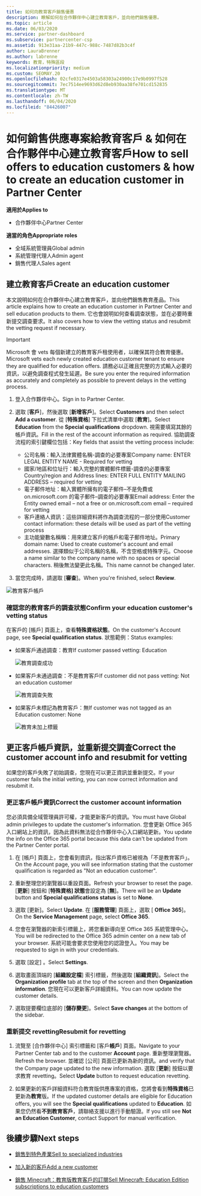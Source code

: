 ```yaml
---
title: 如何向教育客戶銷售優惠
description: 瞭解如何在合作夥伴中心建立教育客戶，並向他們銷售優惠。
ms.topic: article
ms.date: 06/03/2020
ms.service: partner-dashboard
ms.subservice: partnercenter-csp
ms.assetid: 913e31aa-21b9-447c-988c-7487d82b3c4f
author: LauraBrenner
ms.author: labrenne
keywords: 教育，特殊區段
ms.localizationpriority: medium
ms.custom: SEOMAY.20
ms.openlocfilehash: 02cfe0317e4503a58303a24900c17e9b0997f528
ms.sourcegitcommit: 7ec7514ee9693d62d8eb930aa38fe701cd152835
ms.translationtype: MT
ms.contentlocale: zh-TW
ms.lasthandoff: 06/04/2020
ms.locfileid: "84426007"
---
```

# <a name="how-to-sell-offers-to-education-customers--how-to-create-an-education-customer-in-partner-center"></a><span data-ttu-id="a7cf6-104">如何銷售供應專案給教育客戶 & 如何在合作夥伴中心建立教育客戶</span><span class="sxs-lookup"><span data-stu-id="a7cf6-104">How to sell offers to education customers & how to create an education customer in Partner Center</span></span>

<span data-ttu-id="a7cf6-105">**適用於**</span><span class="sxs-lookup"><span data-stu-id="a7cf6-105">**Applies to**</span></span>

- <span data-ttu-id="a7cf6-106">合作夥伴中心</span><span class="sxs-lookup"><span data-stu-id="a7cf6-106">Partner Center</span></span>

<span data-ttu-id="a7cf6-107">**適當的角色**</span><span class="sxs-lookup"><span data-stu-id="a7cf6-107">**Appropriate roles**</span></span>

- <span data-ttu-id="a7cf6-108">全域系統管理員</span><span class="sxs-lookup"><span data-stu-id="a7cf6-108">Global admin</span></span>
- <span data-ttu-id="a7cf6-109">系統管理代理人</span><span class="sxs-lookup"><span data-stu-id="a7cf6-109">Admin agent</span></span>
- <span data-ttu-id="a7cf6-110">銷售代理人</span><span class="sxs-lookup"><span data-stu-id="a7cf6-110">Sales agent</span></span>

## <a name="create-an-education-customer"></a><span data-ttu-id="a7cf6-111">建立教育客戶</span><span class="sxs-lookup"><span data-stu-id="a7cf6-111">Create an education customer</span></span>

<span data-ttu-id="a7cf6-112">本文說明如何在合作夥伴中心建立教育客戶，並向他們銷售教育產品。</span><span class="sxs-lookup"><span data-stu-id="a7cf6-112">This article explains how to create an education customer in Partner Center and sell education products to them.</span></span> <span data-ttu-id="a7cf6-113">它也會說明如何查看調查狀態，並在必要時重新提交調查要求。</span><span class="sxs-lookup"><span data-stu-id="a7cf6-113">It also covers how to view the vetting status and resubmit the vetting request if necessary.</span></span>

> [!IMPORTANT]
> <span data-ttu-id="a7cf6-114">Microsoft 會 vets 每個新建立的教育客戶租使用者，以確保其符合教育優惠。</span><span class="sxs-lookup"><span data-stu-id="a7cf6-114">Microsoft vets each newly created education customer tenant to ensure they are qualified for education offers.</span></span>  <span data-ttu-id="a7cf6-115">請務必以正確且完整的方式輸入必要的資訊，以避免調查程式發生延遲。</span><span class="sxs-lookup"><span data-stu-id="a7cf6-115">Be sure you enter the required information as accurately and completely as possible to prevent delays in the vetting process.</span></span>

1. <span data-ttu-id="a7cf6-116">登入合作夥伴中心。</span><span class="sxs-lookup"><span data-stu-id="a7cf6-116">Sign in to Partner Center.</span></span>

2. <span data-ttu-id="a7cf6-117">選取 [**客戶**]，然後選取 [**新增客戶**]。</span><span class="sxs-lookup"><span data-stu-id="a7cf6-117">Select **Customers** and then select **Add a customer**.</span></span> <span data-ttu-id="a7cf6-118">從 [**特殊資格**] 下拉式清單中選取 [**教育**]。</span><span class="sxs-lookup"><span data-stu-id="a7cf6-118">Select **Education** from the **Special qualifications** dropdown.</span></span>  <span data-ttu-id="a7cf6-119">視需要填寫其餘的帳戶資訊。</span><span class="sxs-lookup"><span data-stu-id="a7cf6-119">Fill in the rest of the account information as required.</span></span>  <span data-ttu-id="a7cf6-120">協助調查流程的索引鍵欄位包括：</span><span class="sxs-lookup"><span data-stu-id="a7cf6-120">Key fields that assist the vetting process include:</span></span>

   - <span data-ttu-id="a7cf6-121">公司名稱：輸入法律實體名稱-調查的必要專案</span><span class="sxs-lookup"><span data-stu-id="a7cf6-121">Company name: ENTER LEGAL ENTITY NAME - Required for vetting</span></span>
   - <span data-ttu-id="a7cf6-122">國家/地區和位址行：輸入完整的實體郵件標籤-調查的必要專案</span><span class="sxs-lookup"><span data-stu-id="a7cf6-122">Country/region and Address lines: ENTER FULL ENTITY MAILING ADDRESS – required for vetting</span></span>
   - <span data-ttu-id="a7cf6-123">電子郵件地址：輸入實體所擁有的電子郵件–不是免費或 on.microsoft.com 的電子郵件–調查的必要專案</span><span class="sxs-lookup"><span data-stu-id="a7cf6-123">Email address:  Enter the Entity owned email – not a free or on.microsoft.com email – required for vetting</span></span>
   - <span data-ttu-id="a7cf6-124">客戶連絡人資訊：這些詳細資料將作為調查流程的一部分使用</span><span class="sxs-lookup"><span data-stu-id="a7cf6-124">Customer contact information: these details will be used as part of the vetting process</span></span>
   - <span data-ttu-id="a7cf6-125">主功能變數名稱稱：用來建立客戶的帳戶和電子郵件地址。</span><span class="sxs-lookup"><span data-stu-id="a7cf6-125">Primary domain name:  Used to create customer's account and email addresses.</span></span>  <span data-ttu-id="a7cf6-126">選擇類似于公司名稱的名稱，不含空格或特殊字元。</span><span class="sxs-lookup"><span data-stu-id="a7cf6-126">Choose a name similar to the company name with no spaces or special characters.</span></span>  <span data-ttu-id="a7cf6-127">稍後無法變更此名稱。</span><span class="sxs-lookup"><span data-stu-id="a7cf6-127">This name cannot be changed later.</span></span>

3. <span data-ttu-id="a7cf6-128">當您完成時，請選取 [**審查**]。</span><span class="sxs-lookup"><span data-stu-id="a7cf6-128">When you're finished, select **Review**.</span></span>

![教育客戶帳戶](images/eduaccountinfo.png)

### <a name="confirm-your-education-customers-vetting-status"></a><span data-ttu-id="a7cf6-130">確認您的教育客戶的調查狀態</span><span class="sxs-lookup"><span data-stu-id="a7cf6-130">Confirm your education customer's vetting status</span></span>

<span data-ttu-id="a7cf6-131">在客戶的 [帳戶] 頁面上，查看**特殊資格狀態**。</span><span class="sxs-lookup"><span data-stu-id="a7cf6-131">On the customer's Account page, see **Special qualification status**.</span></span>
<span data-ttu-id="a7cf6-132">狀態範例：</span><span class="sxs-lookup"><span data-stu-id="a7cf6-132">Status examples:</span></span>

- <span data-ttu-id="a7cf6-133">如果客戶通過調查：教育</span><span class="sxs-lookup"><span data-stu-id="a7cf6-133">If customer passed vetting:  Education</span></span>

   ![教育調查成功](images/edupassedvetting.png)

- <span data-ttu-id="a7cf6-135">如果客戶未通過調查：不是教育客戶</span><span class="sxs-lookup"><span data-stu-id="a7cf6-135">If customer did not pass vetting:  Not an education customer</span></span>

   ![教育調查失敗](images/edudidnotpassvetting.PNG)

- <span data-ttu-id="a7cf6-137">如果客戶未標記為教育客戶：無</span><span class="sxs-lookup"><span data-stu-id="a7cf6-137">If customer was not tagged as an Education customer:  None</span></span>

   ![教育未加上標籤](images/edunottagged.PNG)

## <a name="correct-the-customer-account-info-and-resubmit-for-vetting"></a><span data-ttu-id="a7cf6-139">更正客戶帳戶資訊，並重新提交調查</span><span class="sxs-lookup"><span data-stu-id="a7cf6-139">Correct the customer account info and resubmit for vetting</span></span>  

<span data-ttu-id="a7cf6-140">如果您的客戶失敗了初始調查，您現在可以更正資訊並重新提交。</span><span class="sxs-lookup"><span data-stu-id="a7cf6-140">If your customer fails the initial vetting, you can now correct information and resubmit it.</span></span>

### <a name="correct-the-customer-account-information"></a><span data-ttu-id="a7cf6-141">更正客戶帳戶資訊</span><span class="sxs-lookup"><span data-stu-id="a7cf6-141">Correct the customer account information</span></span>

<span data-ttu-id="a7cf6-142">您必須具備全域管理員許可權，才能更新客戶的資訊。</span><span class="sxs-lookup"><span data-stu-id="a7cf6-142">You must have Global admin privileges to update the customer's information.</span></span> <span data-ttu-id="a7cf6-143">您會更新 Office 365 入口網站上的資訊，因為此資料無法從合作夥伴中心入口網站更新。</span><span class="sxs-lookup"><span data-stu-id="a7cf6-143">You update the info on the Office 365 portal because this data can't be updated from the Partner Center portal.</span></span>

1. <span data-ttu-id="a7cf6-144">在 [帳戶] 頁面上，您會看到資訊，指出客戶資格已被視為「不是教育客戶」。</span><span class="sxs-lookup"><span data-stu-id="a7cf6-144">On the Account page, you will see information stating that the customer qualification is regarded as "Not an education customer".</span></span>

2. <span data-ttu-id="a7cf6-145">重新整理您的瀏覽器以重設頁面。</span><span class="sxs-lookup"><span data-stu-id="a7cf6-145">Refresh your browser to reset the page.</span></span> <span data-ttu-id="a7cf6-146">[**更新**] 按鈕和 [**特殊資格] 狀態**會設定為 [**無**]。</span><span class="sxs-lookup"><span data-stu-id="a7cf6-146">There will be an **Update** button and **Special qualifications status** is set to **None**.</span></span>

3. <span data-ttu-id="a7cf6-147">選取 [更新]。</span><span class="sxs-lookup"><span data-stu-id="a7cf6-147">Select **Update**.</span></span> <span data-ttu-id="a7cf6-148">在 [**服務管理**] 頁面上，選取 [ **Office 365**]。</span><span class="sxs-lookup"><span data-stu-id="a7cf6-148">On the **Service Management** page, select **Office 365**.</span></span>

4. <span data-ttu-id="a7cf6-149">您會在瀏覽器的新索引標籤上，將您重新導向至 Office 365 系統管理中心。</span><span class="sxs-lookup"><span data-stu-id="a7cf6-149">You will be redirected to the Office 365 admin center on a new tab of your browser.</span></span> <span data-ttu-id="a7cf6-150">系統可能會要求您使用您的認證登入。</span><span class="sxs-lookup"><span data-stu-id="a7cf6-150">You may be requested to sign in with your credentials.</span></span>

5. <span data-ttu-id="a7cf6-151">選取 [設定]  。</span><span class="sxs-lookup"><span data-stu-id="a7cf6-151">Select **Settings**.</span></span>

6. <span data-ttu-id="a7cf6-152">選取畫面頂端的 [**組織設定檔**] 索引標籤，然後選取 [**組織資訊**]。</span><span class="sxs-lookup"><span data-stu-id="a7cf6-152">Select the **Organization profile** tab at the top of the screen and then **Organization information**.</span></span> <span data-ttu-id="a7cf6-153">您現在可以更新客戶詳細資料。</span><span class="sxs-lookup"><span data-stu-id="a7cf6-153">You can now update the customer details.</span></span>

7. <span data-ttu-id="a7cf6-154">選取提要欄位底部的 [**儲存變更**]。</span><span class="sxs-lookup"><span data-stu-id="a7cf6-154">Select **Save changes** at the bottom of the sidebar.</span></span>  

### <a name="resubmit-for-revetting"></a><span data-ttu-id="a7cf6-155">重新提交 revetting</span><span class="sxs-lookup"><span data-stu-id="a7cf6-155">Resubmit for revetting</span></span>

1. <span data-ttu-id="a7cf6-156">流覽至 [合作夥伴中心] 索引標籤和 [客戶**帳戶**] 頁面。</span><span class="sxs-lookup"><span data-stu-id="a7cf6-156">Navigate to your Partner Center tab and to the customer **Account** page.</span></span> <span data-ttu-id="a7cf6-157">重新整理瀏覽器。</span><span class="sxs-lookup"><span data-stu-id="a7cf6-157">Refresh the browser.</span></span> <span data-ttu-id="a7cf6-158">並確認 [公司] 頁面已更新為新的資訊。</span><span class="sxs-lookup"><span data-stu-id="a7cf6-158">and verify that the Company page updated to the new information.</span></span> <span data-ttu-id="a7cf6-159">選取 [**更新**] 按鈕以要求教育 revetting。</span><span class="sxs-lookup"><span data-stu-id="a7cf6-159">Select **Update** button to request education revetting.</span></span>

2. <span data-ttu-id="a7cf6-160">如果更新的客戶詳細資料符合教育版供應專案的資格，您將會看到**特殊資格**已更新為**教育**版。</span><span class="sxs-lookup"><span data-stu-id="a7cf6-160">If the updated customer details are eligible for Education offers, you will see the **Special qualifications** updated to **Education**.</span></span> <span data-ttu-id="a7cf6-161">如果您仍然看**不到教育客戶**，請聯絡支援以進行手動驗證。</span><span class="sxs-lookup"><span data-stu-id="a7cf6-161">If you still see **Not an Education Customer**, contact Support for manual verification.</span></span>

## <a name="next-steps"></a><span data-ttu-id="a7cf6-162">後續步驟</span><span class="sxs-lookup"><span data-stu-id="a7cf6-162">Next steps</span></span>

- [<span data-ttu-id="a7cf6-163">銷售到特色產業</span><span class="sxs-lookup"><span data-stu-id="a7cf6-163">Sell to specialized industries</span></span>](get-special-pricing-for-offers.md)

- [<span data-ttu-id="a7cf6-164">加入新的客戶</span><span class="sxs-lookup"><span data-stu-id="a7cf6-164">Add a new customer</span></span>](add-a-new-customer.md)

- [<span data-ttu-id="a7cf6-165">銷售 Minecraft：教育版教育客戶的訂閱</span><span class="sxs-lookup"><span data-stu-id="a7cf6-165">Sell Minecraft: Education Edition subscriptions to education customers</span></span>](minecraft-subscriptions.md)
